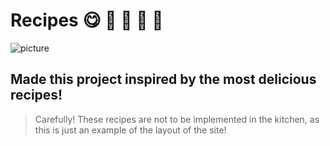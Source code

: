 # Recipes 😋 🥐 🍰 🧁 🍡

![picture](BeFunkyCollage.jpg)

## Made this project inspired by the most delicious recipes!

>Carefully! These recipes are not to be implemented in the kitchen, as this is just an example of the layout of the site!

